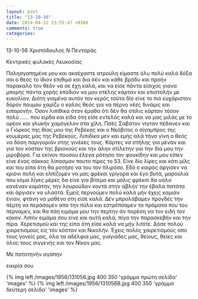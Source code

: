 ```yaml
---
layout: post
title: "13-10-56"
date: 2014-04-22 23:55:47 +0100
comments: true
categories: 
---
```


13-10-56     Χριστόδουλος Ν Πενταράς

 Κεντρικές φυλακές Λευκοσίας

Ποληαγαπημένε μου και ακσέχαστε ατρούλη είμαστε όλυ πολύ καλά δόξα σοι ο θεός το ίδιον επιθιμό και δια σέν και κάθε βράδυ και προήν παρακαλό τον θεόν να σε έχη καλά, και να είσε πάντα είσιχος γιανα μπορής πάντα χορής επόδιον να μου στέλης κάρταν και επιστολήν με ευκολίαν. Διότη γιαμένα αυτόν τον κερός τούτα δίο είνε το πιό ευχάριστον δόρον πουμου χαρίζυ ο καλός θεός για να πέρνο νέες δινάμις και ειπομονήν. Όσον λιπίθικα όταν έμαθα ότι δέν θα στίλις κάρταν τόσον πολύ ...... που είρδα και είδα ότη είσε εντελός καλά και να μας μιλάς με το ορέον και γλυκήν χαμόγελον στα χίλη. Πσές Σαβάτον νίγταν πέδανεν και ο Γιόρκος της θίας μου της Ρεβέκας και ο Νεόβιτος ο σίγαμπρος της κουμέρας μας της Ρεβεκούς. Λιπιδίκα μεν και εμής αλά τήνα γίνη ο θεός να δόση παριγοριάν στης γινέκες τους.
Κάρτες να στήλης για μέναν και για τον κόσταν της βριονούς και την άλην στίλετην για την δία μου την μιροβόρα. Για εκίνον πουσου έλεγα ρότησα τον φουκίδην και μου είπεν είνε ένας σάκκος λίπασμαν πουτο πίρες το 53. Είνε δίο λίρες και κάτι μίλς και του είπα ότη θα ροτήσο να του τον πλιρόσο.
Εδό ο καιρός άργισεν να κριόνι πολή και ελπίζομεν να μας φρέκσι γρίγορα και έγο βυτά, μαρούλια που κόμα λίγες μέρες δα είνε για βίτεμα και μόλις φρέκσι δα υάλο κανέναν κομάτην, την λουρούδαν κοντά στην αβλήν την έβαλα πατάτα και άργισεν να υλαστά.
Εμείς περνούμεν πολύ καλά μήν έχεις καμιάν ένιαν, φτάνη να μαθένο ότη είσε καλά. Δέν μπρολάβαμεν προγδές την πέμτη να περάσομεν απο την πύλα και εστρέπσαμεν τα πράματα που του πέρναμεν, και θα πάη ειμάμα μου την πεμτην άν πορέση να τον ειδή τον κόκον. Λιπόν ειμάμα σου είνε και αυτή καλά, πίγα την παρασκεβήν και την πίρα. Χερετισμού και της είπα ότη είσε καλά να μήν λιπίτε. Δόσε πολού χαιρετισμούς είς τόν κόσταν και Νικολήν. Έχεις πολός χαιρετισμούς απο τους γονείς μας, όλα τα αδέλφια μας, γιαγιάδες μας, θείους, θείες και όλος τους σιγγενής και τον Νίκον μας.

Με πατοτηνήν αγάπην

 εικιρία σου

{% img left /images/1956/131056.jpg 400 350 'γράμμα πρώτη σελίδα' 'images' %}
{% img left /images/1956/131056B.jpg 400 350 'γράμμα δεύτερη σελίδα' 'images' %}
